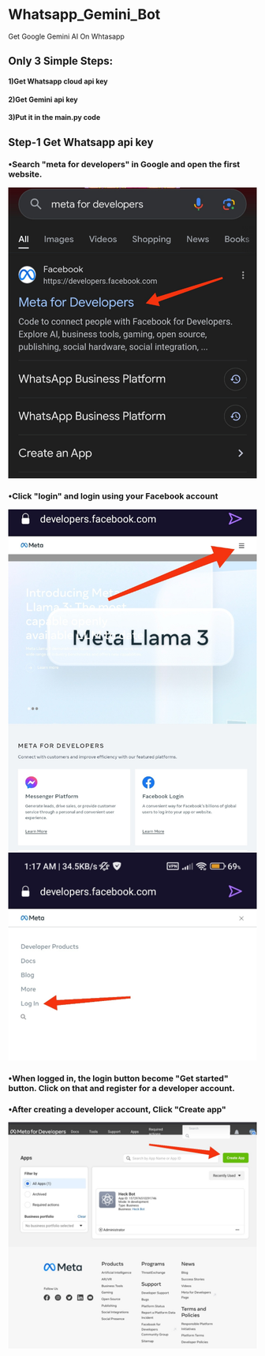 # Whatsapp_Gemini_Bot
Get Google Gemini AI On Whtasapp

## Only 3 Simple Steps:

#### 1)Get Whatsapp cloud api key
#### 2)Get Gemini api key
#### 3)Put it in the main.py code


## Step-1 Get Whatsapp api key

### •Search "meta for developers" in Google and open the first website.
![meta_frontpage](images/meta_front.jpg)

### •Click "login" and login using your Facebook account 
![meta_login1](images/meta_login1.jpg)
![meta_login2](images/meta_login2.jpg)

### •When logged in, the login button become "Get started" button. Click on that and register for a developer account.

### •After creating a developer account, Click "Create app"
![create app](images/create_app.jpg)

